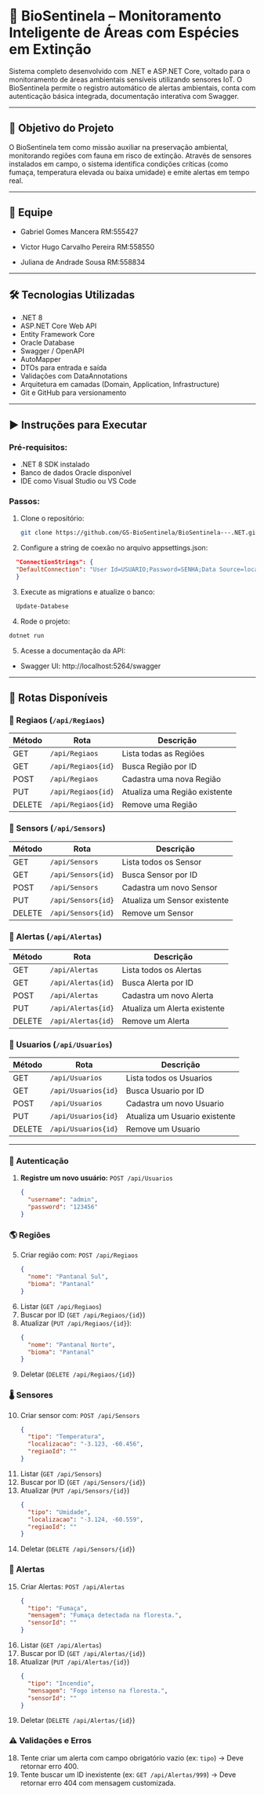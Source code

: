 # 🌿 BioSentinela – Monitoramento Inteligente de Áreas com Espécies em Extinção

Sistema completo desenvolvido com .NET e ASP.NET Core, voltado para o monitoramento de áreas ambientais sensíveis utilizando sensores IoT. O BioSentinela permite o registro automático de alertas ambientais, conta com autenticação básica integrada, documentação interativa com Swagger.

---

## 📌 Objetivo do Projeto

O BioSentinela tem como missão auxiliar na preservação ambiental, monitorando regiões com fauna em risco de extinção. Através de sensores instalados em campo, o sistema identifica condições críticas (como fumaça, temperatura elevada ou baixa umidade) e emite alertas em tempo real.

---

## 👥 Equipe

- Gabriel Gomes Mancera RM:555427

- Victor Hugo Carvalho Pereira RM:558550

- Juliana de Andrade Sousa RM:558834

---

## 🛠 Tecnologias Utilizadas

- .NET 8
- ASP.NET Core Web API
- Entity Framework Core
- Oracle Database
- Swagger / OpenAPI
- AutoMapper
- DTOs para entrada e saída
- Validações com DataAnnotations
- Arquitetura em camadas (Domain, Application, Infrastructure)
- Git e GitHub para versionamento

---

## ▶️ Instruções para Executar

### Pré-requisitos:
- .NET 8 SDK instalado
- Banco de dados Oracle disponível
- IDE como Visual Studio ou VS Code

### Passos:

1. Clone o repositório:
   ```bash
   git clone https://github.com/GS-BioSentinela/BioSentinela---.NET.git
    ```

2. Configure a string de coexão no arquivo appsettings.json:
  ```json
    "ConnectionStrings": {
    "DefaultConnection": "User Id=USUARIO;Password=SENHA;Data Source=localhost:1521/XEPDB1"
    }
  ```

3. Execute as migrations e atualize o banco:
  ```bash
    Update-Databese
  ```

4. Rode o projeto:
  ```bash
  dotnet run
  ```
5. Acesse a documentação da API:
  - Swagger UI: http://localhost:5264/swagger

---

## 🔗 Rotas Disponíveis

### 🛵 Regiaos (`/api/Regiaos`)

| Método | Rota                          | Descrição                                |
|--------|-------------------------------|------------------------------------------|
| GET    | `/api/Regiaos`                | Lista todas as Regiões                   |
| GET    | `/api/Regiaos{id}`            | Busca Região por ID                      |
| POST   | `/api/Regiaos`                | Cadastra uma nova Região                 |
| PUT    | `/api/Regiaos{id}`            | Atualiza uma Região existente            |
| DELETE | `/api/Regiaos{id}`            | Remove uma Região                        |

### 🛵 Sensors (`/api/Sensors`)

| Método | Rota                          | Descrição                                |
|--------|-------------------------------|------------------------------------------|
| GET    | `/api/Sensors`                | Lista todos os Sensor                    |
| GET    | `/api/Sensors{id}`            | Busca Sensor por ID                      |
| POST   | `/api/Sensors`                | Cadastra um novo Sensor                  |
| PUT    | `/api/Sensors{id}`            | Atualiza um Sensor existente             |
| DELETE | `/api/Sensors{id}`            | Remove um Sensor                         |

### 🛵 Alertas (`/api/Alertas`)

| Método | Rota                          | Descrição                                |
|--------|-------------------------------|------------------------------------------|
| GET    | `/api/Alertas`                | Lista todos os Alertas                   |
| GET    | `/api/Alertas{id}`            | Busca Alerta por ID                      |
| POST   | `/api/Alertas`                | Cadastra um novo Alerta                  |
| PUT    | `/api/Alertas{id}`            | Atualiza um Alerta existente             |
| DELETE | `/api/Alertas{id}`            | Remove um Alerta                         |


### 🛵 Usuarios (`/api/Usuarios`)

| Método | Rota                          | Descrição                                |
|--------|-------------------------------|------------------------------------------|
| GET    | `/api/Usuarios`               | Lista todos os Usuarios                  |
| GET    | `/api/Usuarios{id}`           | Busca Usuario por ID                     |
| POST   | `/api/Usuarios`               | Cadastra um novo Usuario                 |
| PUT    | `/api/Usuarios{id}`           | Atualiza um Usuario existente            |
| DELETE | `/api/Usuarios{id}`           | Remove um Usuario                        |


---
### 🔐 Autenticação

1. **Registre um novo usuário:**
    `POST /api/Usuarios`
    ```json
    {
      "username": "admin",
      "password": "123456"
    }

### 🌎 Regiões

5.  Criar região com:
    `POST /api/Regiaos`
    ```json
    {
      "nome": "Pantanal Sul",
      "bioma": "Pantanal"
    }
    ```
6.  Listar (`GET /api/Regiaos`)
7.  Buscar por ID (`GET /api/Regiaos/{id}`)
8.  Atualizar (`PUT /api/Regiaos/{id}`):
    ```json
    {
      "nome": "Pantanal Norte",
      "bioma": "Pantanal"
    }
    ```
9.  Deletar (`DELETE /api/Regiaos/{id}`)


### 🌡️ Sensores

10. Criar sensor com:
    `POST /api/Sensors`
    ```json
    {
      "tipo": "Temperatura",
      "localizacao": "-3.123, -60.456",
      "regiaoId": ""
    }
    ```
11. Listar (`GET /api/Sensors`)
12. Buscar por ID (`GET /api/Sensors/{id}`)
13. Atualizar (`PUT /api/Sensors/{id}`)  
    ```json
    {
      "tipo": "Umidade",
      "localizacao": "-3.124, -60.559",
      "regiaoId": ""
    }
    ```
14. Deletar (`DELETE /api/Sensors/{id}`)

### 🚨 Alertas

15. Criar Alertas:
    `POST /api/Alertas`
    ```json
    {
      "tipo": "Fumaça",
      "mensagem": "Fumaça detectada na floresta.",
      "sensorId": ""
    }
    ```
16. Listar (`GET /api/Alertas`)
17. Buscar por ID (`GET /api/Alertas/{id}`)
18. Atualizar (`PUT /api/Alertas/{id}`)  
    ```json
    {
      "tipo": "Incendio",
      "mensagem": "Fogo intenso na floresta.",
      "sensorId": ""
    }
    ```
19. Deletar (`DELETE /api/Alertas/{id}`)

### ⚠️ Validações e Erros

18. Tente criar um alerta com campo obrigatório vazio (ex: `tipo`) → Deve retornar erro 400.
19. Tente buscar um ID inexistente (ex: `GET /api/Alertas/999`) → Deve retornar erro 404 com mensagem customizada.














































